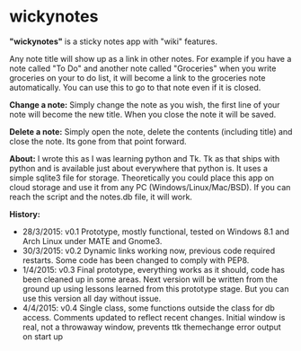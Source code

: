# wickynotes

__"wickynotes"__ is a sticky notes app with "wiki" features.

Any note title will show up as a link in other notes. For example if you have a note called "To Do" and another note called "Groceries" when you write groceries on your to do list, it will become a link to the groceries note automatically. You can use this to go to that note even if it is closed.

__Change a note:__
Simply change the note as you wish, the first line of your note will become the new title. When you close the note it will be saved.

__Delete a note:__
Simply open the note, delete the contents (including title) and close the note. Its gone from that point forward.

__About:__
I wrote this as I was learning python and Tk.  Tk as that ships with python and is available just about everywhere that python is. It uses a simple sqlite3 file for storage. Theoretically you could place this app on cloud storage and use it from any PC (Windows/Linux/Mac/BSD). If you can reach the script and the notes.db file, it will work.

__History:__
* 28/3/2015: v0.1 Prototype, mostly functional, tested on Windows 8.1 and Arch Linux under MATE and Gnome3.
* 30/3/2015: v0.2 Dynamic links working now, previous code required restarts. Some code has been changed to comply with PEP8.
* 1/4/2015: v0.3 Final prototype, everything works as it should, code has been cleaned up in some areas. Next version will be written from the ground up using lessons learned from this prototype stage. But you can use this version all day without issue.
* 4/4/2015: v0.4 Single class, some functions outside the class for db access.  Comments updated to reflect recent changes. Initial window is real, not a throwaway window, prevents ttk themechange error output on start up
